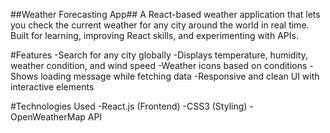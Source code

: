 ##Weather Forecasting App##
A React-based weather application that lets you check the current weather for any city around the world in real time. Built for learning, improving React skills, and experimenting with APIs.

#Features
-Search for any city globally
-Displays temperature, humidity, weather condition, and wind speed
-Weather icons based on conditions
-Shows loading message while fetching data
-Responsive and clean UI with interactive elements

#Technologies Used
-React.js (Frontend)
-CSS3 (Styling)
-OpenWeatherMap API 

